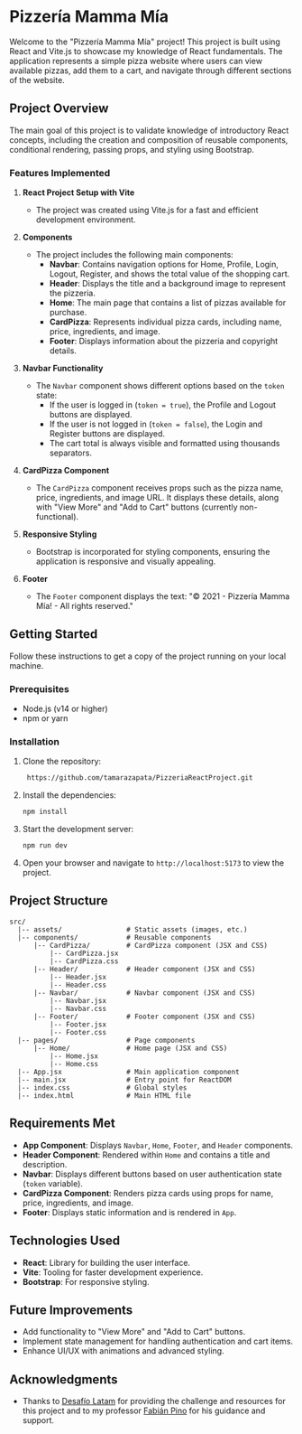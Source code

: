 # Pizzería Mamma Mía

Welcome to the "Pizzería Mamma Mía" project! This project is built using React and Vite.js to showcase my knowledge of React fundamentals. The application represents a simple pizza website where users can view available pizzas, add them to a cart, and navigate through different sections of the website.

## Project Overview

The main goal of this project is to validate knowledge of introductory React concepts, including the creation and composition of reusable components, conditional rendering, passing props, and styling using Bootstrap.

### Features Implemented

1. **React Project Setup with Vite**
   - The project was created using Vite.js for a fast and efficient development environment.

2. **Components**
   - The project includes the following main components:
     - **Navbar**: Contains navigation options for Home, Profile, Login, Logout, Register, and shows the total value of the shopping cart.
     - **Header**: Displays the title and a background image to represent the pizzeria.
     - **Home**: The main page that contains a list of pizzas available for purchase.
     - **CardPizza**: Represents individual pizza cards, including name, price, ingredients, and image.
     - **Footer**: Displays information about the pizzeria and copyright details.

3. **Navbar Functionality**
   - The `Navbar` component shows different options based on the `token` state:
     - If the user is logged in (`token = true`), the Profile and Logout buttons are displayed.
     - If the user is not logged in (`token = false`), the Login and Register buttons are displayed.
     - The cart total is always visible and formatted using thousands separators.

4. **CardPizza Component**
   - The `CardPizza` component receives props such as the pizza name, price, ingredients, and image URL. It displays these details, along with "View More" and "Add to Cart" buttons (currently non-functional).

5. **Responsive Styling**
   - Bootstrap is incorporated for styling components, ensuring the application is responsive and visually appealing.

6. **Footer**
   - The `Footer` component displays the text: "© 2021 - Pizzería Mamma Mía! - All rights reserved."

## Getting Started

Follow these instructions to get a copy of the project running on your local machine.

### Prerequisites

- Node.js (v14 or higher)
- npm or yarn

### Installation

1. Clone the repository:
   ```bash
    https://github.com/tamarazapata/PizzeriaReactProject.git
   ```

2. Install the dependencies:
   ```bash
   npm install
   ```

3. Start the development server:
   ```bash
   npm run dev
   ```

4. Open your browser and navigate to `http://localhost:5173` to view the project.

## Project Structure

```
src/
  |-- assets/                # Static assets (images, etc.)
  |-- components/            # Reusable components
      |-- CardPizza/         # CardPizza component (JSX and CSS)
          |-- CardPizza.jsx
          |-- CardPizza.css
      |-- Header/            # Header component (JSX and CSS)
          |-- Header.jsx
          |-- Header.css
      |-- Navbar/            # Navbar component (JSX and CSS)
          |-- Navbar.jsx
          |-- Navbar.css
      |-- Footer/            # Footer component (JSX and CSS)
          |-- Footer.jsx
          |-- Footer.css
  |-- pages/                 # Page components
      |-- Home/              # Home page (JSX and CSS)
          |-- Home.jsx
          |-- Home.css
  |-- App.jsx                # Main application component
  |-- main.jsx               # Entry point for ReactDOM
  |-- index.css              # Global styles
  |-- index.html             # Main HTML file
```

## Requirements Met

- **App Component**: Displays `Navbar`, `Home`, `Footer`, and `Header` components.
- **Header Component**: Rendered within `Home` and contains a title and description.
- **Navbar**: Displays different buttons based on user authentication state (`token` variable).
- **CardPizza Component**: Renders pizza cards using props for name, price, ingredients, and image.
- **Footer**: Displays static information and is rendered in `App`.

## Technologies Used

- **React**: Library for building the user interface.
- **Vite**: Tooling for faster development experience.
- **Bootstrap**: For responsive styling.

## Future Improvements

- Add functionality to "View More" and "Add to Cart" buttons.
- Implement state management for handling authentication and cart items.
- Enhance UI/UX with animations and advanced styling.


## Acknowledgments

- Thanks to [Desafío Latam](https://www.desafiolatam.com) for providing the challenge and resources for this project and to  my professor [Fabián Pino](https://github.com/FabianPinoP) for his guidance and support.
